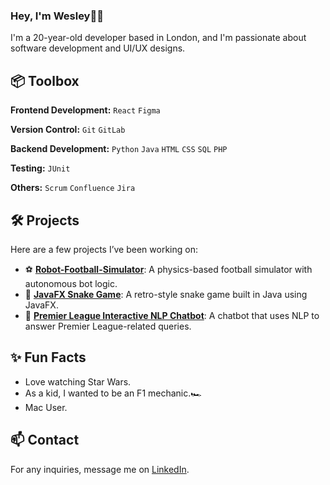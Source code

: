 ### Hey, I'm Wesley👋🏾

I'm a 20-year-old developer based in London, and I'm passionate about software development and UI/UX designs.

## 📦 Toolbox

**Frontend Development:** `React` `Figma`
 
**Version Control:** `Git` `GitLab`

**Backend Development:** `Python` `Java` `HTML` `CSS` `SQL` `PHP`

**Testing:** `JUnit` 

**Others:**  `Scrum` `Confluence` `Jira`

## 🛠️ Projects

Here are a few projects I’ve been working on:

- ⚽ [**Robot-Football-Simulator**](https://github.com/Weszybz/Robot-Football-Simulator): A physics-based football simulator with autonomous bot logic.
- 🐍 [**JavaFX Snake Game**](https://github.com/Weszybz/JavaFX-Snake-Game): A retro-style snake game built in Java using JavaFX.
- 🤖 [**Premier League Interactive NLP Chatbot**](https://github.com/Weszybz/Premier-League-Interactive-NLP-Chatbot): A chatbot that uses NLP to answer Premier League-related queries.

## ✨ Fun Facts 

- Love watching Star Wars.
- As a kid, I wanted to be an F1 mechanic.🏎️
- Mac User.

## 📫 Contact

 For any inquiries, message me on [LinkedIn](https://www.linkedin.com/in/wesleyagbongiasede/). 
 

<!---
Weszybz/Weszybz is a ✨ special ✨ repository because its `README.md` (this file) appears on your GitHub profile.
You can click the Preview link to take a look at your changes.
--->
